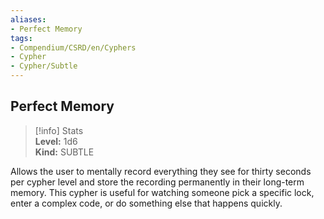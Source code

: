 ```yaml
---
aliases:
- Perfect Memory
tags:
- Compendium/CSRD/en/Cyphers
- Cypher
- Cypher/Subtle
---
```


  
## Perfect Memory  
>[!info] Stats  
> **Level:** 1d6  
> **Kind:** SUBTLE
  
Allows the user to mentally record everything they see for thirty seconds per cypher level and store the recording permanently in their long-term memory. This cypher is useful for watching someone pick a specific lock, enter a complex code, or do something else that happens quickly.